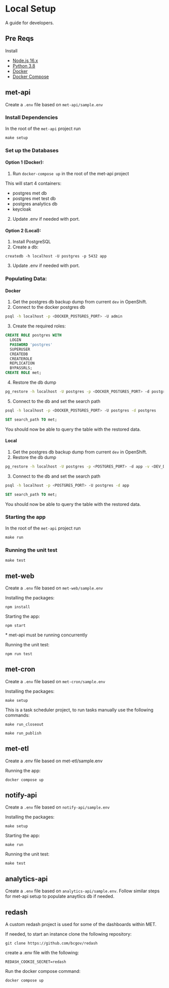 # Local Setup
A guide for developers.

## Pre Reqs
Install 
- [Node.js 16.x](https://nodejs.org/en/)
- [Python 3.8](https://www.python.org/)
- [Docker](https://www.docker.com/)
- [Docker Compose](https://docs.docker.com/compose/install/)

## met-api

Create a `.env` file based on `met-api/sample.env`

### Install Dependencies

In the root of the `met-api` project run
```
make setup
```

### Set up the Databases
#### Option 1 (Docker):

1. Run `docker-compose up` in the root of the met-api project

This will start 4 containers:
- postgres met db
- postgres met test db
- postgres analytics db
- keycloak

2. Update .env if needed with port.


#### Option 2 (Local):
1. Install PostgreSQL
2. Create a db:
```
createdb -h localhost -U postgres -p 5432 app
```
3. Update .env if needed with port.


### Populating Data:
#### Docker
1. Get the postgres db backup dump from current `dev` in OpenShift.
2. Connect to the docker postgres db
```bash
psql -h localhost -p <DOCKER_POSTGRES_PORT> -U admin
```
3. Create the required roles:
```sql
CREATE ROLE postgres WITH
  LOGIN
  PASSWORD 'postgres'
  SUPERUSER
  CREATEDB
  CREATEROLE
  REPLICATION
  BYPASSRLS;
CREATE ROLE met;
```
4. Restore the db dump
```bash
pg_restore -h localhost -U postgres -p <DOCKER_POSTGRES_PORT> -d postgres -v <DEV_DB_BACKUP.DUMP>
```
5. Connect to the db and set the search path
```bash
psql -h localhost -p <DOCKER_POSTGRES_PORT> -U postgres -d postgres
```
```sql
SET search_path TO met;
```
You should now be able to query the table with the restored data.

#### Local
1. Get the postgres db backup dump from current `dev` in OpenShift.
2. Restore the db dump
```bash
pg_restore -h localhost -U postgres -p <POSTGRES_PORT> -d app -v <DEV_DB_BACKUP.DUMP>
```
3. Connect to the db and set the search path
```bash
psql -h localhost -p <POSTGRES_PORT> -U postgres -d app
```
```sql
SET search_path TO met;
```
You should now be able to query the table with the restored data.

### Starting the app
In the root of the `met-api` project run
```
make run
```

### Running the unit test

```
make test
```

## met-web

Create a `.env` file based on `met-web/sample.env`

Installing the packages:

```
npm install
```

Starting the app:

```
npm start
```
\* met-api must be running concurrently

Running the unit test:

```
npm run test
```

## met-cron
Create a `.env` file based on `met-cron/sample.env`

Installing the packages:

```
make setup
```

This is a task scheduler project, to run tasks manually use the following commands:

```
make run_closeout
```
```
make run_publish
```

## met-etl
Create a .env file based on met-etl/sample.env

Running the app:

```
docker compose up
```

## notify-api
Create a `.env` file based on `notify-api/sample.env`

Installing the packages:

```
make setup
```

Starting the app:

```
make run
```

Running the unit test:

```
make test
```

## analytics-api
Create a `.env` file based on `analytics-api/sample.env`.
Follow similar steps for met-api setup to populate anaytlics db if needed.

## redash

A custom redash project is used for some of the dashboards within MET.

If needed, to start an instance clone the following repository:
```
git clone https://github.com/bcgov/redash
```

create a .env file with the following:
```
REDASH_COOKIE_SECRET=redash
```

Run the docker compose command:
```
docker compose up
```